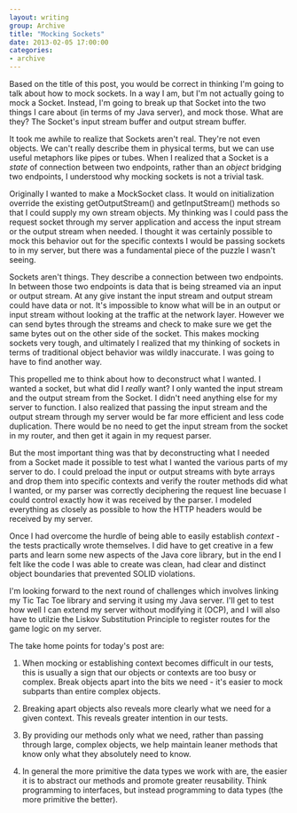 ```yaml
---
layout: writing
group: Archive
title: "Mocking Sockets"
date: 2013-02-05 17:00:00
categories:
- archive
---
```


Based on the title of this post, you would be correct in thinking I'm going to talk about how to mock sockets. In a way I am, but I'm not actually going to mock a Socket. Instead, I'm going to break up that Socket into the two things I care about (in terms of my Java server), and mock those. What are they? The Socket's input stream buffer and output stream buffer.

It took me awhile to realize that Sockets aren't real. They're not even objects. We can't really describe them in physical terms, but we can use useful metaphors like pipes or tubes. When I realized that a Socket is a *state* of connection between two endpoints, rather than an *object* bridging two endpoints, I understood why mocking sockets is not a trivial task.

Originally I wanted to make a MockSocket class. It would on initialization override the existing getOutputStream() and getInputStream() methods so that I could supply my own stream objects. My thinking was I could pass the request socket through my server application and access the input stream or the output stream when needed. I thought it was certainly possible to mock this behavior out for the specific contexts I would be passing sockets to in my server, but there was a fundamental piece of the puzzle I wasn't seeing.

Sockets aren't things. They describe a connection between two endpoints. In between those two endpoints is data that is being streamed via an input or output stream. At any give instant the input stream and output stream could have data or not. It's impossible to know what will be in an output or input stream without looking at the traffic at the network layer. However we can send bytes through the streams and check to make sure we get the same bytes out on the other side of the socket. This makes mocking sockets very tough, and ultimately I realized that my thinking of sockets in terms of traditional object behavior was wildly inaccurate. I was going to have to find another way.

This propelled me to think about how to deconstruct what I wanted. I wanted a socket, but what did I *really* want? I only wanted the input stream and the output stream from the Socket. I didn't need anything else for my server to function. I also realized that passing the input stream and the output stream through my server would be far more efficient and less code duplication. There would be no need to get the input stream from the socket in my router, and then get it again in my request parser.

But the most important thing was that by deconstructing what I needed from a Socket made it possible to test what I wanted the various parts of my server to do. I could preload the input or output streams with byte arrays and drop them into specific contexts and verify the router methods did what I wanted, or my parser was correctly deciphering the request line becuase I could control exactly how it was received by the parser. I modeled everything as closely as possible to how the HTTP headers would be received by my server.

Once I had overcome the hurdle of being able to easily establish *context* - the tests practically wrote themselves. I did have to get creative in a few parts and learn some new aspects of the Java core library, but in the end I felt like the code I was able to create was clean, had clear and distinct object boundaries that prevented SOLID violations.

I'm looking forward to the next round of challenges which involves linking my Tic Tac Toe library and serving it using my Java server. I'll get to test how well I can extend my server without modifying it (OCP), and I will also have to utilzie the Liskov Substitution Principle to register routes for the game logic on my server.

The take home points for today's post are:

1. When mocking or establishing context becomes difficult in our tests, this is usually a sign that our objects or contexts are too busy or complex. Break objects apart into the bits we need - it's easier to mock subparts than entire complex objects.

2. Breaking apart objects also reveals more clearly what we need for a given context. This reveals greater intention in our tests.

3. By providing our methods only what we need, rather than passing through large, complex objects, we help maintain leaner methods that know only what they absolutely need to know.

4. In general the more primitive the data types we work with are, the easier it is to abstract our methods and promote greater reusability. Think programming to interfaces, but instead programming to data types (the more primitive the better).
